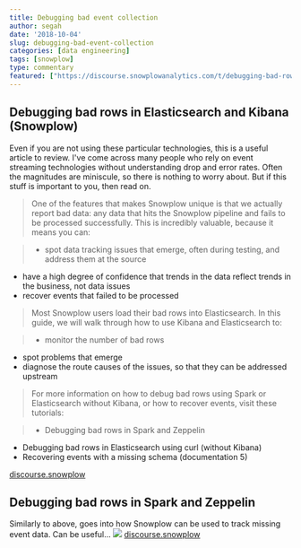 ```yaml
---
title: Debugging bad event collection
author: segah
date: '2018-10-04'
slug: debugging-bad-event-collection
categories: [data engineering]
tags: [snowplow]
type: commentary
featured: ["https://discourse.snowplowanalytics.com/t/debugging-bad-rows-in-elasticsearch-and-kibana-tutorial/28"]
---
```


## Debugging bad rows in Elasticsearch and Kibana (Snowplow)
Even if you are not using these particular technologies, this is a useful article to review. I've come across many people who rely on event streaming technologies without understanding drop and error rates. Often the magnitudes are miniscule, so there is nothing to worry about. But if this stuff is important to you, then read on. 

> One of the features that makes Snowplow unique is that we actually report bad data: any data that hits the Snowplow pipeline and fails to be processed successfully. This is incredibly valuable, because it means you can:

> * spot data tracking issues that emerge, often during testing, and address them at the source
* have a high degree of confidence that trends in the data reflect trends in the business, not data issues
* recover events that failed to be processed

> Most Snowplow users load their bad rows into Elasticsearch. In this guide, we will walk through how to use Kibana and Elasticsearch to:

> * monitor the number of bad rows
* spot problems that emerge
* diagnose the route causes of the issues, so that they can be addressed upstream

> For more information on how to debug bad rows using Spark or Elasticsearch without Kibana, or how to recover events, visit these tutorials:

> * Debugging bad rows in Spark and Zeppelin
* Debugging bad rows in Elasticsearch using curl (without Kibana)
* Recovering events with a missing schema (documentation 5)

[discourse.snowplow](https://discourse.snowplowanalytics.com/t/debugging-bad-rows-in-elasticsearch-and-kibana-tutorial/28)

## Debugging bad rows in Spark and Zeppelin
Similarly to above, goes into how Snowplow can be used to track missing event data. Can be useful...
<img src="https://discourse-cdn-sjc1.com/business6/uploads/snowplowanalytics/optimized/1X/762a753773a5e965a82afb2e183027b06494cfb5_1_690x345.png"/>
[discourse.snowplow](https://discourse.snowplowanalytics.com/t/debugging-bad-rows-in-spark-and-zeppelin-tutorial/400)